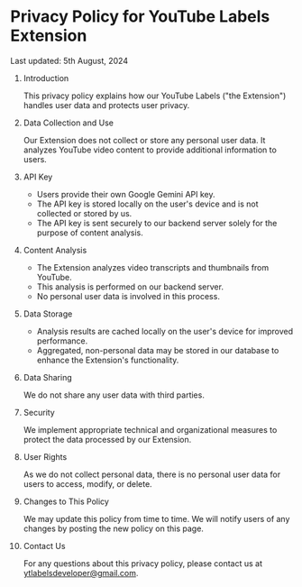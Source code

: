 # Privacy Policy for YouTube Labels Extension

Last updated: 5th August, 2024

1. Introduction

   This privacy policy explains how our YouTube Labels ("the Extension") handles user data and protects user privacy.

2. Data Collection and Use

   Our Extension does not collect or store any personal user data. It analyzes YouTube video content to provide additional information to users.

3. API Key

   - Users provide their own Google Gemini API key.
   - The API key is stored locally on the user's device and is not collected or stored by us.
   - The API key is sent securely to our backend server solely for the purpose of content analysis.

4. Content Analysis

   - The Extension analyzes video transcripts and thumbnails from YouTube.
   - This analysis is performed on our backend server.
   - No personal user data is involved in this process.

5. Data Storage

   - Analysis results are cached locally on the user's device for improved performance.
   - Aggregated, non-personal data may be stored in our database to enhance the Extension's functionality.

6. Data Sharing

   We do not share any user data with third parties.

7. Security

   We implement appropriate technical and organizational measures to protect the data processed by our Extension.

8. User Rights

   As we do not collect personal data, there is no personal user data for users to access, modify, or delete.

9. Changes to This Policy

   We may update this policy from time to time. We will notify users of any changes by posting the new policy on this page.

10. Contact Us

    For any questions about this privacy policy, please contact us at ytlabelsdeveloper@gmail.com.
